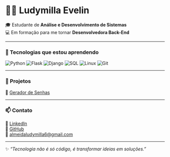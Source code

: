 

# 👩‍💻 Ludymilla Evelin  

🎓 Estudante de **Análise e Desenvolvimento de Sistemas**  
💻 Em formação para me tornar **Desenvolvedora Back-End**  

---

### 🚀 Tecnologias que estou aprendendo
![Python](https://img.shields.io/badge/-Python-3776AB?logo=python&logoColor=white)
![Flask](https://img.shields.io/badge/-Flask-000000?logo=flask&logoColor=white)
![Django](https://img.shields.io/badge/-Django-092E20?logo=django&logoColor=white)
![SQL](https://img.shields.io/badge/-SQL-4479A1?logo=mysql&logoColor=white)
![Linux](https://img.shields.io/badge/-Linux-FCC624?logo=linux&logoColor=black)
![Git](https://img.shields.io/badge/-Git-F05032?logo=git&logoColor=white)

---

### 📌 Projetos
🔑 [Gerador de Senhas](https://github.com/luddv/Gerador-de-senhas)  

---

### 📫 Contato
💼 [LinkedIn](https://linkedin.com/in/ludymillaevelin)  
📂 [GitHub](https://github.com/luddv)  
📩 almeidaludymilla6@gmail.com  

---

✨ *“Tecnologia não é só código, é transformar ideias em soluções.”*
